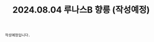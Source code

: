 ﻿---
title: 2024.08.04 루나스B 향릉 (작성예정)
categories: [2024, 스튜디오, 코스프레]
comments: false
# thumbnail: 
---

`작성예정입니다.`

